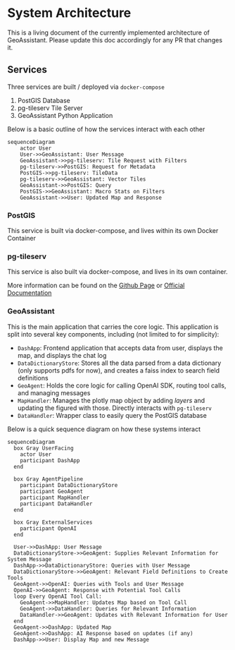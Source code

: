 # System Architecture
This is a living document of the currently implemented architecture of GeoAssistant. Please update
this doc accordingly for any PR that changes it.

## Services

Three services are built / deployed via `docker-compose`

  1. PostGIS Database
  1. pg-tileserv Tile Server
  1. GeoAssistant Python Application

Below is a basic outline of how the services interact with each other

```mermaid
sequenceDiagram
    actor User
    User->>GeoAssistant: User Message
    GeoAssistant->>pg-tileserv: Tile Request with Filters
    pg-tileserv->>PostGIS: Request for Metadata
    PostGIS->>pg-tileserv: TileData
    pg-tileserv->>GeoAssistant: Vector Tiles
    GeoAssistant->>PostGIS: Query
    PostGIS->>GeoAssistant: Macro Stats on Filters
    GeoAssistant->>User: Updated Map and Response
```

### PostGIS

This service is built via docker-compose, and lives within its own Docker Container

### pg-tileserv

This service is also built via docker-compose, and lives in its own container.

More information can be found on the [Github Page](https://github.com/CrunchyData/pg_tileserv) or [Official Documentation](https://access.crunchydata.com/documentation/pg_tileserv/latest/)


### GeoAssistant

This is the main application that carries the core logic. This application is split into several key components, including (not limited to for simplicity):
  - `DashApp`: Frontend application that accepts data from user, displays the map, and displays the chat log
  - `DataDictionaryStore`: Stores all the data parsed from a data dictionary (only supports pdfs for now), and creates a faiss index to search field definitions
  - `GeoAgent`: Holds the core logic for calling OpenAI SDK, routing tool calls, and managing messages
  - `MapHandler`: Manages the plotly map object by adding *layers* and updating the figured with those. Directly interacts with `pg-tileserv`
  - `DataHandler`: Wrapper class to easily query the PostGIS database


Below is a quick sequence diagram on how these systems interact

```mermaid
sequenceDiagram
  box Gray UserFacing
    actor User
    participant DashApp
  end

  box Gray AgentPipeline
    participant DataDictionaryStore
    participant GeoAgent
    participant MapHandler
    participant DataHandler
  end

  box Gray ExternalServices
    participant OpenAI
  end

  User->>DashApp: User Message
  DataDictionaryStore->>GeoAgent: Supplies Relevant Information for System Message
  DashApp->>DataDictionaryStore: Queries with User Message
  DataDictionaryStore->>GeoAgent: Relevant Field Definitions to Create Tools
  GeoAgent->>OpenAI: Queries with Tools and User Message
  OpenAI->>GeoAgent: Response with Potential Tool Calls
  loop Every OpenAI Tool Call:
    GeoAgent->>MapHandler: Updates Map based on Tool Call
    GeoAgent->>DataHandler: Queries for Relevant Information
    DataHandler->>GeoAgent: Updates with Relevant Information for User
  end
  GeoAgent->>DashApp: Updated Map
  GeoAgent->>DashApp: AI Response based on updates (if any)
  DashApp->>User: Display Map and new Message
```
